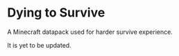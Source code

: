 # Dying to Survive
A Minecraft datapack used for harder survive experience.

It is yet to be updated.
